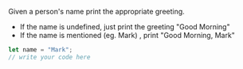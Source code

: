 Given a person's name print the appropriate greeting.

- If the name is undefined, just print the greeting "Good Morning"
- If the name is mentioned (eg. Mark) , print "Good Morning, Mark"

```js
let name = "Mark";
// write your code here
```
